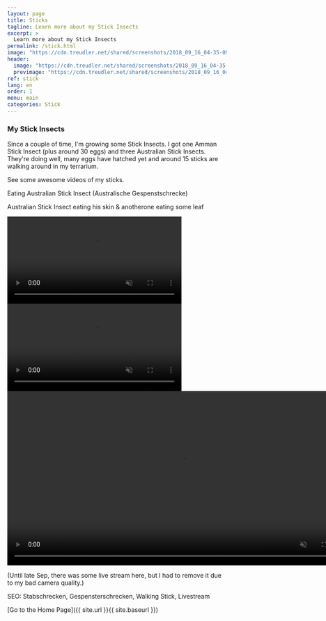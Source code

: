 ```yaml
---
layout: page
title: Sticks
tagline: Learn more about my Stick Insects
excerpt: >
  Learn more about my Stick Insects
permalink: /stick.html
image: "https://cdn.treudler.net/shared/screenshots/2018_09_16_04-35-09_wboRAlyPTijoyfAKKMcQ.png"
header:
  image: "https://cdn.treudler.net/shared/screenshots/2018_09_16_04-35-09_wboRAlyPTijoyfAKKMcQ.png"
  previmage: "https://cdn.treudler.net/shared/screenshots/2018_09_16_04-35-09_wboRAlyPTijoyfAKKMcQ.png"
ref: stick
lang: en
order: 1
menu: main
categories: Stick
---
```



### My Stick Insects

Since a couple of time, I'm growing some Stick Insects. I got one Amman Stick Insect (plus around 30 eggs) and three Australian Stick Insects. They're doing well, many eggs have hatched yet and around 15 sticks are walking around in my terrarium.

See some awesome videos of my sticks.

Eating Australian Stick Insect (Australische Gespenstschrecke)

Australian Stick Insect eating his skin & anotherone eating some leaf

<video width="400px" controls muted>
  <source src="https://cdn.treudler.net/18/181006232417ONGtKx.mp4" type="video/mp4">
Your browser does not support the video tag (mp4).
</video>
<video width="400px" controls muted>
  <source src="https://cdn.treudler.net/18/181006233057hXkjXx.mp4" type="video/mp4">
Your browser does not support the video tag (mp4).
</video>

<video width="800px" controls muted>
  <source src="https://cdn.treudler.net/18/181006234112p5Kkdx.mp4" type="video/mp4">
Your browser does not support the video tag (mp4).
</video>

(Until late Sep, there was some live stream here, but I had to remove it due to my bad camera quality.)

<!-- iframe src="https://localroot.treudler.net/picture/1/frame/?user=user" frameborder="0" allowfullscreen="true" scrolling="no" height="640" width="860"></iframe>
<iframe src="https://localroot.treudler.net/picture/2/frame/?user=user" frameborder="0" allowfullscreen="true" scrolling="no" height="480" width="860"></iframe -->

SEO: Stabschrecken, Gespensterschrecken, Walking Stick, Livestream	

[Go to the Home Page]({{ site.url }}{{ site.baseurl }})